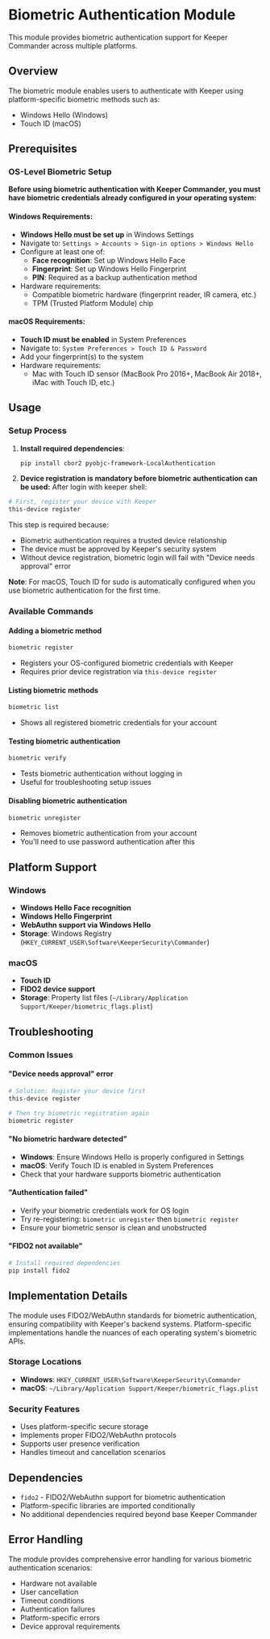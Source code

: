 # Biometric Authentication Module

This module provides biometric authentication support for Keeper Commander across multiple platforms.

## Overview

The biometric module enables users to authenticate with Keeper using platform-specific biometric methods such as:
- Windows Hello (Windows)
- Touch ID (macOS)


## Prerequisites

### OS-Level Biometric Setup

**Before using biometric authentication with Keeper Commander, you must have biometric credentials already configured in your operating system:**

#### Windows Requirements:
- **Windows Hello must be set up** in Windows Settings
- Navigate to: `Settings > Accounts > Sign-in options > Windows Hello`
- Configure at least one of:
  - **Face recognition**: Set up Windows Hello Face
  - **Fingerprint**: Set up Windows Hello Fingerprint
  - **PIN**: Required as a backup authentication method
- Hardware requirements:
  - Compatible biometric hardware (fingerprint reader, IR camera, etc.)
  - TPM (Trusted Platform Module) chip

#### macOS Requirements:
- **Touch ID must be enabled** in System Preferences
- Navigate to: `System Preferences > Touch ID & Password`
- Add your fingerprint(s) to the system
- Hardware requirements:
  - Mac with Touch ID sensor (MacBook Pro 2016+, MacBook Air 2018+, iMac with Touch ID, etc.)

## Usage

### Setup Process

1. **Install required dependencies**:
   ```bash
   pip install cbor2 pyobjc-framework-LocalAuthentication
   ```
2. **Device registration is mandatory before biometric authentication can be used:**
After login with keeper shell:
```bash
# First, register your device with Keeper
this-device register
```

This step is required because:
- Biometric authentication requires a trusted device relationship
- The device must be approved by Keeper's security system
- Without device registration, biometric login will fail with "Device needs approval" error

**Note**: For macOS, Touch ID for sudo is automatically configured when you use biometric authentication for the first time.

### Available Commands

#### Adding a biometric method
```bash
biometric register
```
- Registers your OS-configured biometric credentials with Keeper
- Requires prior device registration via `this-device register`

#### Listing biometric methods
```bash
biometric list
```
- Shows all registered biometric credentials for your account

#### Testing biometric authentication
```bash
biometric verify
```
- Tests biometric authentication without logging in
- Useful for troubleshooting setup issues

#### Disabling biometric authentication
```bash
biometric unregister
```
- Removes biometric authentication from your account
- You'll need to use password authentication after this

## Platform Support

### Windows
- **Windows Hello Face recognition**
- **Windows Hello Fingerprint**
- **WebAuthn support via Windows Hello**
- **Storage**: Windows Registry (`HKEY_CURRENT_USER\Software\KeeperSecurity\Commander`)

### macOS
- **Touch ID**
- **FIDO2 device support**
- **Storage**: Property list files (`~/Library/Application Support/Keeper/biometric_flags.plist`)

## Troubleshooting

### Common Issues

#### "Device needs approval" error
```bash
# Solution: Register your device first
this-device register

# Then try biometric registration again
biometric register
```

#### "No biometric hardware detected"
- **Windows**: Ensure Windows Hello is properly configured in Settings
- **macOS**: Verify Touch ID is enabled in System Preferences
- Check that your hardware supports biometric authentication

#### "Authentication failed"
- Verify your biometric credentials work for OS login
- Try re-registering: `biometric unregister` then `biometric register`
- Ensure your biometric sensor is clean and unobstructed

#### "FIDO2 not available"
```bash
# Install required dependencies
pip install fido2
```

## Implementation Details

The module uses FIDO2/WebAuthn standards for biometric authentication, ensuring compatibility with Keeper's backend systems. Platform-specific implementations handle the nuances of each operating system's biometric APIs.

### Storage Locations

- **Windows**: `HKEY_CURRENT_USER\Software\KeeperSecurity\Commander`
- **macOS**: `~/Library/Application Support/Keeper/biometric_flags.plist`

### Security Features

- Uses platform-specific secure storage
- Implements proper FIDO2/WebAuthn protocols
- Supports user presence verification
- Handles timeout and cancellation scenarios

## Dependencies

- `fido2` - FIDO2/WebAuthn support for biometric authentication
- Platform-specific libraries are imported conditionally
- No additional dependencies required beyond base Keeper Commander

## Error Handling

The module provides comprehensive error handling for various biometric authentication scenarios:
- Hardware not available
- User cancellation
- Timeout conditions
- Authentication failures
- Platform-specific errors
- Device approval requirements 